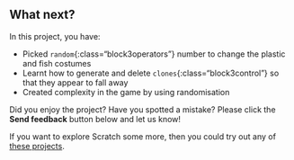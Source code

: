 ## What next?

In this project, you have:
+ Picked `random`{:class=“block3operators”} number to change the plastic and fish costumes
+ Learnt how to generate and delete `clones`{:class=“block3control”} so that they appear to fall away
+ Created complexity in the game by using randomisation

Did you enjoy the project? Have you spotted a mistake? Please click the **Send feedback** button below and let us know!

If you want to explore Scratch some more, then you could try out any of [these projects](https://projects.raspberrypi.org/en/projects?software%5B%5D=scratch).

